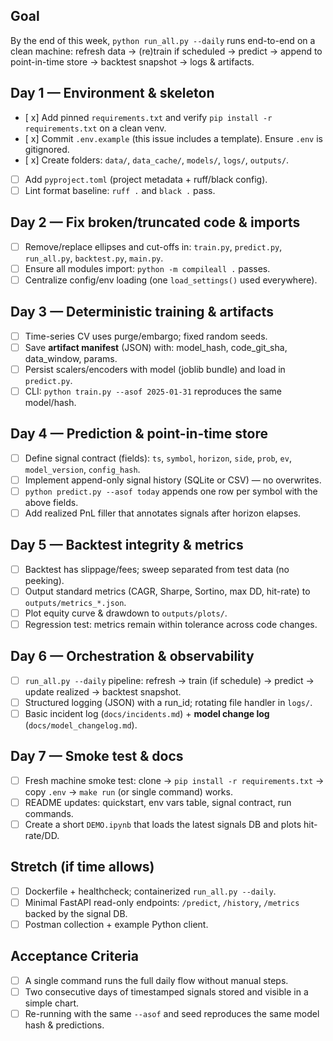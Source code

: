 ## Goal
By the end of this week, `python run_all.py --daily` runs end-to-end on a clean machine:
refresh data → (re)train if scheduled → predict → append to point-in-time store → backtest snapshot → logs & artifacts.

## Day 1 — Environment & skeleton
- [ x] Add pinned `requirements.txt` and verify `pip install -r requirements.txt` on a clean venv.
- [ x] Commit `.env.example` (this issue includes a template). Ensure `.env` is gitignored.
- [ x] Create folders: `data/`, `data_cache/`, `models/`, `logs/`, `outputs/`.
- [ ] Add `pyproject.toml` (project metadata + ruff/black config).
- [ ] Lint format baseline: `ruff .` and `black .` pass.

## Day 2 — Fix broken/truncated code & imports
- [ ] Remove/replace ellipses and cut-offs in: `train.py`, `predict.py`, `run_all.py`, `backtest.py`, `main.py`.
- [ ] Ensure all modules import: `python -m compileall .` passes.
- [ ] Centralize config/env loading (one `load_settings()` used everywhere).

## Day 3 — Deterministic training & artifacts
- [ ] Time-series CV uses purge/embargo; fixed random seeds.
- [ ] Save **artifact manifest** (JSON) with: model_hash, code_git_sha, data_window, params.
- [ ] Persist scalers/encoders with model (joblib bundle) and load in `predict.py`.
- [ ] CLI: `python train.py --asof 2025-01-31` reproduces the same model/hash.

## Day 4 — Prediction & point-in-time store
- [ ] Define signal contract (fields): `ts`, `symbol`, `horizon`, `side`, `prob`, `ev`, `model_version`, `config_hash`.
- [ ] Implement append-only signal history (SQLite or CSV) — no overwrites.
- [ ] `python predict.py --asof today` appends one row per symbol with the above fields.
- [ ] Add realized PnL filler that annotates signals after horizon elapses.

## Day 5 — Backtest integrity & metrics
- [ ] Backtest has slippage/fees; sweep separated from test data (no peeking).
- [ ] Output standard metrics (CAGR, Sharpe, Sortino, max DD, hit-rate) to `outputs/metrics_*.json`.
- [ ] Plot equity curve & drawdown to `outputs/plots/`.
- [ ] Regression test: metrics remain within tolerance across code changes.

## Day 6 — Orchestration & observability
- [ ] `run_all.py --daily` pipeline: refresh → train (if schedule) → predict → update realized → backtest snapshot.
- [ ] Structured logging (JSON) with a run_id; rotating file handler in `logs/`.
- [ ] Basic incident log (`docs/incidents.md`) + **model change log** (`docs/model_changelog.md`).

## Day 7 — Smoke test & docs
- [ ] Fresh machine smoke test: clone → `pip install -r requirements.txt` → copy `.env` → `make run` (or single command) works.
- [ ] README updates: quickstart, env vars table, signal contract, run commands.
- [ ] Create a short `DEMO.ipynb` that loads the latest signals DB and plots hit-rate/DD.

## Stretch (if time allows)
- [ ] Dockerfile + healthcheck; containerized `run_all.py --daily`.
- [ ] Minimal FastAPI read-only endpoints: `/predict`, `/history`, `/metrics` backed by the signal DB.
- [ ] Postman collection + example Python client.

## Acceptance Criteria
- [ ] A single command runs the full daily flow without manual steps.
- [ ] Two consecutive days of timestamped signals stored and visible in a simple chart.
- [ ] Re-running with the same `--asof` and seed reproduces the same model hash & predictions.
